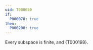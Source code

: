 ```yaml
---
uid: T000650
if:
  P000078: true
then:
  P000208: true
---
```


Every subspace is finite, and {T000198}.
